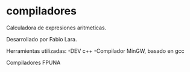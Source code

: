 compiladores
============

Calculadora de expresiones aritmeticas.

Desarrollado por Fabio Lara.

Herramientas utilizadas:
 -DEV c++
 -Compilador MinGW, basado en gcc

Compiladores FPUNA
